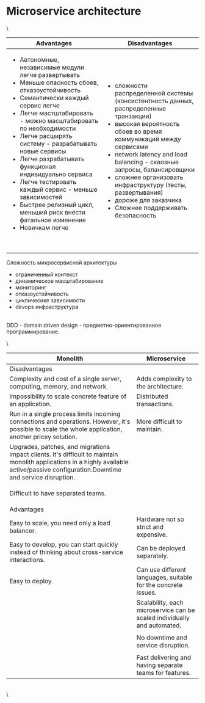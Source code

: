 # Microservice architecture

\


| Advantages                                                                                                                                                                                                                                                                                                                                                                                                                                                                                                                              | Disadvantages                                                                                                                                                                                                                                                                                                                                                                                          |
| --------------------------------------------------------------------------------------------------------------------------------------------------------------------------------------------------------------------------------------------------------------------------------------------------------------------------------------------------------------------------------------------------------------------------------------------------------------------------------------------------------------------------------------- | ------------------------------------------------------------------------------------------------------------------------------------------------------------------------------------------------------------------------------------------------------------------------------------------------------------------------------------------------------------------------------------------------------ |
| <ul><li>Автономные, независимые модули легче развертывать</li><li>Меньше опасность сбоев, отказоустойчивость</li><li>Семантически каждый сервис легче</li><li>Легче мастштабировать - можно масштабировать по необходимости</li><li>Легче расширять систему - разрабатывать новые сервисы</li><li>Легче разрабатывать функционал индивидуально сервиса</li><li>Легче тестировать каждый сервис - меньше зависимостей</li><li>Быстрее релизный цикл, меньший риск внести фатальное изменение</li><li>Новичкам легче</li></ul><p><br></p> | <ul><li>сложности распределенной системы (консистентность данных, распределенные транзакции)</li><li>высокая вероятность сбоев во время коммуникаций между сервисами</li><li>network latency and load balancing - сквозные запросы, балансировщики</li><li>сложнее организовать инфраструктуру (тесты, развертывания)</li><li>дороже для заказчика</li><li>Сложнее поддерживать безопасность</li></ul> |

Сложность микросервисной архитектуры

* ограниченный контекст
* динамическое масштабирование
* мониторинг
* отказоустойчивость
* цикличесике зависимости
* devops инфраструктура

\
DDD - domain driven design - предметно-ориентированное программирование.



\


| Monolith                                                                                                                                                                               | Microservice                                                             |
| -------------------------------------------------------------------------------------------------------------------------------------------------------------------------------------- | ------------------------------------------------------------------------ |
| Disadvantages                                                                                                                                                                          |                                                                          |
| Complexity and cost of a single server, computing, memory, and network.                                                                                                                | Adds complexity to the architecture.                                     |
| Impossibility to scale concrete feature of an application.                                                                                                                             | Distributed transactions.                                                |
| Run in a single process limits incoming connections and operations. However, it's possible to scale the whole application, another pricey solution.                                    | More difficult to maintain.                                              |
| Upgrades, patches, and migrations impact clients. It's difficult to maintain monolith applications in a highly available active/passive configuration.Downtime and service disruption. | <p><br></p>                                                              |
| Difficult to have separated teams.                                                                                                                                                     | <p><br></p>                                                              |
| Advantages                                                                                                                                                                             |                                                                          |
| Easy to scale, you need only a load balancer.                                                                                                                                          | Hardware not so strict and expensive.                                    |
| Easy to develop, you can start quickly instead of thinking about cross-service interactions.                                                                                           | Can be deployed separately.                                              |
| Easy to deploy.                                                                                                                                                                        | Can use different languages, suitable for the concrete issues.           |
| <p><br></p>                                                                                                                                                                            | Scalability, each microservice can be scaled individually and automated. |
| <p><br></p>                                                                                                                                                                            | No downtime and service disruption.                                      |
| <p><br></p>                                                                                                                                                                            | Fast delivering and having separate teams for features.                  |

\
\
